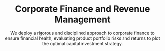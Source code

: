 ---
layout: service
order: 2
title: "Corporate Finance and Revenue Management"
subtitle: "We deploy a rigorous and disciplined approach to corporate finance to ensure financial health, evaluating product portfolio risks and returns to plot the optimal capital investment strategy."
intro: "SLKone’s unique approach to corporate finance connects operational insight with financial expertise, ensuring every dollar invested drives measurable growth. By focusing on high-impact areas like product portfolios and capital investment, we secure your organization’s long-term financial strength and competitive advantage."
approach: "We employ a data-driven methodology to assess your current financial performance, identify opportunities for improvement, and implement strategies tailored to your unique business needs. Our approach integrates best practices with innovative financial management techniques to ensure sustained financial excellence."
blurb-intro: "Transform your financial strategy with SLKone's expert guidance and innovative solutions."
impact_title: "Our Impact"
impact_intro: "Our typical targets for Corporate Finance & Revenue Management services include:"
impact:
  - metric: "20-25% increase"
    description: "in EBITDA margins"
  - metric: "15-20% reduction"
    description: "in working capital requirements"
  - metric: "10-15% growth"
    description: "in revenue through strategic pricing"
  - metric: "30% improvement"
    description: "in forecast accuracy"
impact_conclusion: "Clients benefit from improved financial stability, optimized revenue streams, and sustainable growth, positioning their businesses for long-term success and enhanced market competitiveness."
why_choose:
  - point: "Financial Expertise"
    icon: "fa-chart-line"
    description: "In-depth knowledge of financial management and optimization."
  - point: "Customized Strategies"
    icon: "fa-chart-line"
    description: "Tailored solutions to meet your specific financial goals."
  - point: "Proven Methodologies"
    icon: "fa-chart-line"
    description: "Utilization of industry-leading financial practices."
  - point: "Continuous Improvement"
    icon: "fa-chart-line"
    description: "Ongoing support to ensure sustained financial performance."
  - point: "Data-Driven Insights"
    icon: "fa-chart-line"
    description: "Leveraging advanced analytics for informed decision-making."
  - point: "Cross-Industry Experience"
    icon: "fa-chart-line"
    description: "Expertise across multiple sectors for diverse financial challenges."
cta: "Ready to optimize your financial performance? Contact SLKone today to discover how our Corporate Finance & Revenue Management services can drive your business growth."
icon: "fa-chart-line"
color: "mustard"
image: "/assets/images/backgrounds/corp-finance-bg.webp"
---